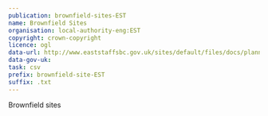```yaml
---
publication: brownfield-sites-EST
name: Brownfield Sites
organisation: local-authority-eng:EST
copyright: crown-copyright
licence: ogl
data-url: http://www.eaststaffsbc.gov.uk/sites/default/files/docs/planning/planningpolicy/brownfield/ESBC_Brownfield-Register.csv
data-gov-uk: 
task: csv
prefix: brownfield-site-EST
suffix: .txt
---
```


Brownfield sites

